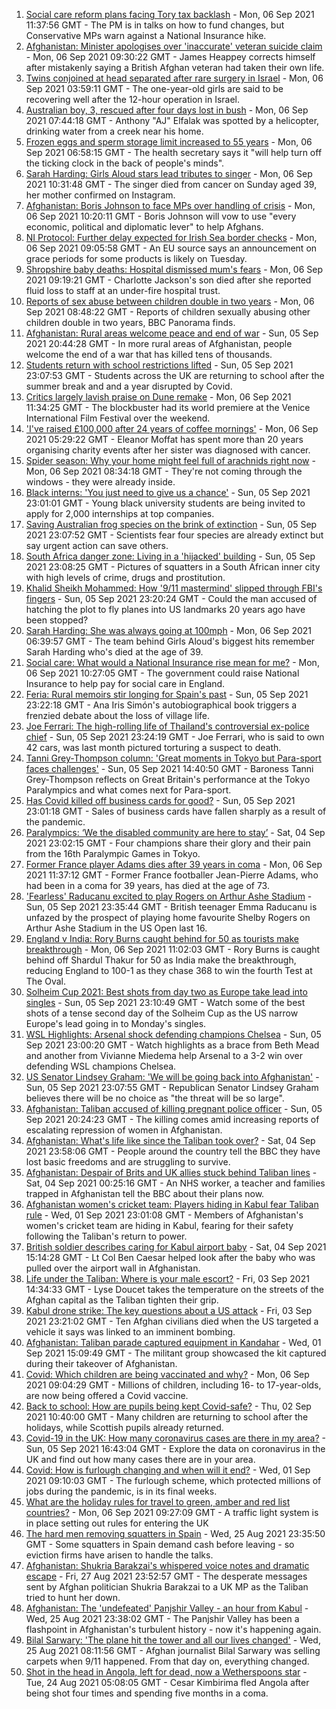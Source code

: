1. [Social care reform plans facing Tory tax backlash](https://www.bbc.co.uk/news/uk-politics-58458292?at_medium=RSS&at_campaign=KARANGA) - Mon, 06 Sep 2021 11:37:56 GMT - The PM is in talks on how to fund changes, but Conservative MPs warn against a National Insurance hike.
2. [Afghanistan: Minister apologises over 'inaccurate' veteran suicide claim](https://www.bbc.co.uk/news/uk-58460511?at_medium=RSS&at_campaign=KARANGA) - Mon, 06 Sep 2021 09:30:22 GMT - James Heappey corrects himself after mistakenly saying a British Afghan veteran had taken their own life.
3. [Twins conjoined at head separated after rare surgery in Israel](https://www.bbc.co.uk/news/world-middle-east-58458587?at_medium=RSS&at_campaign=KARANGA) - Mon, 06 Sep 2021 03:59:11 GMT - The one-year-old girls are said to be recovering well after the 12-hour operation in Israel.
4. [Australian boy, 3, rescued after four days lost in bush](https://www.bbc.co.uk/news/world-australia-58458983?at_medium=RSS&at_campaign=KARANGA) - Mon, 06 Sep 2021 07:44:18 GMT - Anthony "AJ" Elfalak was spotted by a helicopter, drinking water from a creek near his home.
5. [Frozen eggs and sperm storage limit increased to 55 years](https://www.bbc.co.uk/news/health-58456832?at_medium=RSS&at_campaign=KARANGA) - Mon, 06 Sep 2021 06:58:15 GMT - The health secretary says it "will help turn off the ticking clock in the back of people's minds".
6. [Sarah Harding: Girls Aloud stars lead tributes to singer](https://www.bbc.co.uk/news/entertainment-arts-58460117?at_medium=RSS&at_campaign=KARANGA) - Mon, 06 Sep 2021 10:31:48 GMT - The singer died from cancer on Sunday aged 39, her mother confirmed on Instagram.
7. [Afghanistan: Boris Johnson to face MPs over handling of crisis](https://www.bbc.co.uk/news/uk-politics-58457078?at_medium=RSS&at_campaign=KARANGA) - Mon, 06 Sep 2021 10:20:11 GMT - Boris Johnson will vow to use "every economic, political and diplomatic lever" to help Afghans.
8. [NI Protocol: Further delay expected for Irish Sea border checks](https://www.bbc.co.uk/news/uk-northern-ireland-58461991?at_medium=RSS&at_campaign=KARANGA) - Mon, 06 Sep 2021 09:05:58 GMT - An EU source says an announcement on grace periods for some products is likely on Tuesday.
9. [Shropshire baby deaths: Hospital dismissed mum's fears](https://www.bbc.co.uk/news/uk-england-shropshire-58454188?at_medium=RSS&at_campaign=KARANGA) - Mon, 06 Sep 2021 09:19:21 GMT - Charlotte Jackson's son died after she reported fluid loss to staff at an under-fire hospital trust.
10. [Reports of sex abuse between children double in two years](https://www.bbc.co.uk/news/uk-58332341?at_medium=RSS&at_campaign=KARANGA) - Mon, 06 Sep 2021 08:48:22 GMT - Reports of children sexually abusing other children double in two years, BBC Panorama finds.
11. [Afghanistan: Rural areas welcome peace and end of war](https://www.bbc.co.uk/news/world-asia-58456955?at_medium=RSS&at_campaign=KARANGA) - Sun, 05 Sep 2021 20:44:28 GMT - In more rural areas of Afghanistan, people welcome the end of a war that has killed tens of thousands.
12. [Students return with school restrictions lifted](https://www.bbc.co.uk/news/education-58443186?at_medium=RSS&at_campaign=KARANGA) - Sun, 05 Sep 2021 23:07:53 GMT - Students across the UK are returning to school after the summer break and and a year disrupted by Covid.
13. [Critics largely lavish praise on Dune remake](https://www.bbc.co.uk/news/entertainment-arts-58438957?at_medium=RSS&at_campaign=KARANGA) - Mon, 06 Sep 2021 11:34:25 GMT - The blockbuster had its world premiere at the Venice International Film Festival over the weekend.
14. ['I've raised £100,000 after 24 years of coffee mornings'](https://www.bbc.co.uk/news/uk-scotland-south-scotland-58383506?at_medium=RSS&at_campaign=KARANGA) - Mon, 06 Sep 2021 05:29:22 GMT - Eleanor Moffat has spent more than 20 years organising charity events after her sister was diagnosed with cancer.
15. [Spider season: Why your home might feel full of arachnids right now](https://www.bbc.co.uk/news/newsbeat-49730011?at_medium=RSS&at_campaign=KARANGA) - Mon, 06 Sep 2021 08:34:18 GMT - They're not coming through the windows - they were already inside.
16. [Black interns: 'You just need to give us a chance'](https://www.bbc.co.uk/news/business-58428799?at_medium=RSS&at_campaign=KARANGA) - Sun, 05 Sep 2021 23:01:01 GMT - Young black university students are being invited to apply for 2,000 internships at top companies.
17. [Saving Australian frog species on the brink of extinction](https://www.bbc.co.uk/news/world-australia-58419552?at_medium=RSS&at_campaign=KARANGA) - Sun, 05 Sep 2021 23:07:52 GMT - Scientists fear four species are already extinct but say urgent action can save others.
18. [South Africa danger zone: Living in a 'hijacked' building](https://www.bbc.co.uk/news/world-africa-58348750?at_medium=RSS&at_campaign=KARANGA) - Sun, 05 Sep 2021 23:08:25 GMT - Pictures of squatters in a South African inner city with high levels of crime, drugs and prostitution.
19. [Khalid Sheikh Mohammed: How '9/11 mastermind' slipped through FBI's fingers](https://www.bbc.co.uk/news/world-us-canada-58393231?at_medium=RSS&at_campaign=KARANGA) - Sun, 05 Sep 2021 23:20:24 GMT - Could the man accused of hatching the plot to fly planes into US landmarks 20 years ago have been stopped?
20. [Sarah Harding: She was always going at 100mph](https://www.bbc.co.uk/news/newsbeat-58457843?at_medium=RSS&at_campaign=KARANGA) - Mon, 06 Sep 2021 06:39:57 GMT - The team behind Girls Aloud's biggest hits remember Sarah Harding who's died at the age of 39.
21. [Social care: What would a National Insurance rise mean for me?](https://www.bbc.co.uk/news/uk-politics-58436009?at_medium=RSS&at_campaign=KARANGA) - Mon, 06 Sep 2021 10:27:05 GMT - The government could raise National Insurance to help pay for social care in England.
22. [Feria: Rural memoirs stir longing for Spain's past](https://www.bbc.co.uk/news/world-europe-58426883?at_medium=RSS&at_campaign=KARANGA) - Sun, 05 Sep 2021 23:22:18 GMT - Ana Iris Simón's autobiographical book triggers a frenzied debate about the loss of village life.
23. [Joe Ferrari: The high-rolling life of Thailand's controversial ex-police chief](https://www.bbc.co.uk/news/world-asia-58405215?at_medium=RSS&at_campaign=KARANGA) - Sun, 05 Sep 2021 23:24:19 GMT - Joe Ferrari, who is said to own 42 cars, was last month pictured torturing a suspect to death.
24. [Tanni Grey-Thompson column: 'Great moments in Tokyo but Para-sport faces challenges'](https://www.bbc.co.uk/sport/disability-sport/58454896?at_medium=RSS&at_campaign=KARANGA) - Sun, 05 Sep 2021 14:40:50 GMT - Baroness Tanni Grey-Thompson reflects on Great Britain's performance at the Tokyo Paralympics and what comes next for Para-sport.
25. [Has Covid killed off business cards for good?](https://www.bbc.co.uk/news/business-58419842?at_medium=RSS&at_campaign=KARANGA) - Sun, 05 Sep 2021 23:01:18 GMT - Sales of business cards have fallen sharply as a result of the pandemic.
26. [Paralympics: ‘We the disabled community are here to stay’](https://www.bbc.co.uk/news/disability-58437671?at_medium=RSS&at_campaign=KARANGA) - Sat, 04 Sep 2021 23:02:15 GMT - Four champions share their glory and their pain from the 16th Paralympic Games in Tokyo.
27. [Former France player Adams dies after 39 years in coma](https://www.bbc.co.uk/sport/football/58463792?at_medium=RSS&at_campaign=KARANGA) - Mon, 06 Sep 2021 11:37:12 GMT - Former France footballer Jean-Pierre Adams, who had been in a coma for 39 years, has died at the age of 73.
28. ['Fearless' Raducanu excited to play Rogers on Arthur Ashe Stadium](https://www.bbc.co.uk/sport/tennis/58451194?at_medium=RSS&at_campaign=KARANGA) - Sun, 05 Sep 2021 23:35:44 GMT - British teenager Emma Raducanu is unfazed by the prospect of playing home favourite Shelby Rogers on Arthur Ashe Stadium in the US Open last 16.
29. [England v India: Rory Burns caught behind for 50 as tourists make breakthrough](https://www.bbc.co.uk/sport/av/cricket/58463678?at_medium=RSS&at_campaign=KARANGA) - Mon, 06 Sep 2021 11:02:03 GMT - Rory Burns is caught behind off Shardul Thakur for 50 as India make the breakthrough, reducing England to 100-1 as they chase 368 to win the fourth Test at The Oval.
30. [Solheim Cup 2021: Best shots from day two as Europe take lead into singles](https://www.bbc.co.uk/sport/av/golf/58443797?at_medium=RSS&at_campaign=KARANGA) - Sun, 05 Sep 2021 23:10:49 GMT - Watch some of the best shots of a tense second day of the Solheim Cup as the US narrow Europe's lead going in to Monday's singles.
31. [WSL Highlights: Arsenal shock defending champions Chelsea](https://www.bbc.co.uk/sport/av/football/58457113?at_medium=RSS&at_campaign=KARANGA) - Sun, 05 Sep 2021 23:00:20 GMT - Watch highlights as a brace from Beth Mead and another from Vivianne Miedema help Arsenal to a 3-2 win over defending WSL champions Chelsea.
32. [US Senator Lindsey Graham: 'We will be going back into Afghanistan'](https://www.bbc.co.uk/news/world-us-canada-58456953?at_medium=RSS&at_campaign=KARANGA) - Sun, 05 Sep 2021 23:07:55 GMT - Republican Senator Lindsey Graham believes there will be no choice as "the threat will be so large".
33. [Afghanistan: Taliban accused of killing pregnant police officer](https://www.bbc.co.uk/news/world-asia-58455826?at_medium=RSS&at_campaign=KARANGA) - Sun, 05 Sep 2021 20:24:23 GMT - The killing comes amid increasing reports of escalating repression of women in Afghanistan.
34. [Afghanistan: What's life like since the Taliban took over?](https://www.bbc.co.uk/news/world-asia-58434735?at_medium=RSS&at_campaign=KARANGA) - Sat, 04 Sep 2021 23:58:06 GMT - People around the country tell the BBC they have lost basic freedoms and are struggling to survive.
35. [Afghanistan: Despair of Brits and UK allies stuck behind Taliban lines](https://www.bbc.co.uk/news/uk-58434887?at_medium=RSS&at_campaign=KARANGA) - Sat, 04 Sep 2021 00:25:16 GMT - An NHS worker, a teacher and families trapped in Afghanistan tell the BBC about their plans now.
36. [Afghanistan women's cricket team: Players hiding in Kabul fear Taliban rule](https://www.bbc.co.uk/sport/cricket/58396310?at_medium=RSS&at_campaign=KARANGA) - Wed, 01 Sep 2021 23:01:08 GMT - Members of Afghanistan's women's cricket team are hiding in Kabul, fearing for their safety following the Taliban's return to power.
37. [British soldier describes caring for Kabul airport baby](https://www.bbc.co.uk/news/uk-58449866?at_medium=RSS&at_campaign=KARANGA) - Sat, 04 Sep 2021 15:14:28 GMT - Lt Col Ben Caesar helped look after the baby who was pulled over the airport wall in Afghanistan.
38. [Life under the Taliban: Where is your male escort?](https://www.bbc.co.uk/news/world-asia-58437713?at_medium=RSS&at_campaign=KARANGA) - Fri, 03 Sep 2021 14:34:33 GMT - Lyse Doucet takes the temperature on the streets of the Afghan capital as the Taliban tighten their grip.
39. [Kabul drone strike: The key questions about a US attack](https://www.bbc.co.uk/news/58401027?at_medium=RSS&at_campaign=KARANGA) - Fri, 03 Sep 2021 23:21:02 GMT - Ten Afghan civilians died when the US targeted a vehicle it says was linked to an imminent bombing.
40. [Afghanistan: Taliban parade captured equipment in Kandahar](https://www.bbc.co.uk/news/world-asia-58413817?at_medium=RSS&at_campaign=KARANGA) - Wed, 01 Sep 2021 15:09:49 GMT - The militant group showcased the kit captured during their takeover of Afghanistan.
41. [Covid: Which children are being vaccinated and why?](https://www.bbc.co.uk/news/health-57888429?at_medium=RSS&at_campaign=KARANGA) - Mon, 06 Sep 2021 09:04:29 GMT - Millions of children, including 16- to 17-year-olds, are now being offered a Covid vaccine.
42. [Back to school: How are pupils being kept Covid-safe?](https://www.bbc.co.uk/news/education-51643556?at_medium=RSS&at_campaign=KARANGA) - Thu, 02 Sep 2021 10:40:00 GMT - Many children are returning to school after the holidays, while Scottish pupils already returned.
43. [Covid-19 in the UK: How many coronavirus cases are there in my area?](https://www.bbc.co.uk/news/uk-51768274?at_medium=RSS&at_campaign=KARANGA) - Sun, 05 Sep 2021 16:43:04 GMT - Explore the data on coronavirus in the UK and find out how many cases there are in your area.
44. [Covid: How is furlough changing and when will it end?](https://www.bbc.co.uk/news/explainers-52135342?at_medium=RSS&at_campaign=KARANGA) - Wed, 01 Sep 2021 09:10:03 GMT - The furlough scheme, which protected millions of jobs during the pandemic, is in its final weeks.
45. [What are the holiday rules for travel to green, amber and red list countries?](https://www.bbc.co.uk/news/explainers-52544307?at_medium=RSS&at_campaign=KARANGA) - Mon, 06 Sep 2021 09:27:09 GMT - A traffic light system is in place setting out rules for entering the UK
46. [The hard men removing squatters in Spain](https://www.bbc.co.uk/news/stories-58310532?at_medium=RSS&at_campaign=KARANGA) - Wed, 25 Aug 2021 23:35:50 GMT - Some squatters in Spain demand cash before leaving - so eviction firms have arisen to handle the talks.
47. [Afghanistan: Shukria Barakzai's whispered voice notes and dramatic escape](https://www.bbc.co.uk/news/world-asia-58345901?at_medium=RSS&at_campaign=KARANGA) - Fri, 27 Aug 2021 23:52:57 GMT - The desperate messages sent by Afghan politician Shukria Barakzai to a UK MP as the Taliban tried to hunt her down.
48. [Afghanistan: The 'undefeated' Panjshir Valley - an hour from Kabul](https://www.bbc.co.uk/news/world-asia-58329527?at_medium=RSS&at_campaign=KARANGA) - Wed, 25 Aug 2021 23:38:02 GMT - The Panjshir Valley has been a flashpoint in Afghanistan's turbulent history - now it's happening again.
49. [Bilal Sarwary: 'The plane hit the tower and all our lives changed'](https://www.bbc.co.uk/news/world-south-asia-58071592?at_medium=RSS&at_campaign=KARANGA) - Wed, 25 Aug 2021 08:11:56 GMT - Afghan journalist Bilal Sarwary was selling carpets when 9/11 happened. From that day on, everything changed.
50. [Shot in the head in Angola, left for dead, now a Wetherspoons star](https://www.bbc.co.uk/news/uk-58266180?at_medium=RSS&at_campaign=KARANGA) - Tue, 24 Aug 2021 05:08:05 GMT - Cesar Kimbirima fled Angola after being shot four times and spending five months in a coma.
